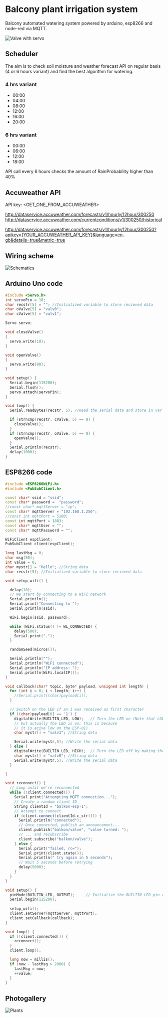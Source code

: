 # Balcony plant irrigation system

Balcony automated watering system powered by arduino, esp8266 and node-red via MQTT.

![Valve with servo](irrigation-valve-arduino.jpg)

## Scheduler

The aim is to check soil moisture and weather forecast API on regular basis (4 or 6 hours variant) and find the best algorithm for watering.


### 4 hrs variant

- 00:00
- 04:00
- 08:00
- 12:00
- 16:00
- 20:00	

### 6 hrs variant

- 00:00
- 06:00
- 12:00
- 18:00

API call every 6 hours checks the amount of RainProbability higher than 40%

## Accuweather API


API key: <GET_ONE_FROM_ACCUWEATHER>

http://dataservice.accuweather.com/forecasts/v1/hourly/12hour/300250
http://dataservice.accuweather.com/currentconditions/v1/300250/historical

http://dataservice.accuweather.com/forecasts/v1/hourly/12hour/300250?apikey={YOUR_ACCUWEATHER_API_KEY}&language=en-gb&details=true&metric=true


## Wiring scheme

![Schematics](uno-with-esp.png)

## Arduino Uno code

```c++
#include <Servo.h>
int servoPin = 10;
char recstr[5] = ""; //Initialized variable to store recieved data
char oValve[5] = "valv0";
char cValve[5] = "valv1";

Servo servo;

void closeValve()
{
  servo.write(10);
}

void openValve()
{
  servo.write(80);
}

void setup() {
  Serial.begin(115200);
  Serial.flush();
  servo.attach(servoPin);
}

void loop() {
  Serial.readBytes(recstr, 5); //Read the serial data and store in var

  if (strncmp(recstr, cValve, 5) == 0) {
    closeValve();
  }
  if (strncmp(recstr, oValve, 5) == 0) {
    openValve();
  }
  Serial.println(recstr);
  delay(1000);
}
```

## ESP8266 code

```c++
#include <ESP8266WiFi.h>
#include <PubSubClient.h>

const char* ssid = "ssid";
const char* password =  "password";
//const char* mqttServer = "ip";
const char* mqttServer = "192.168.1.250";
//const int mqttPort = 5100;
const int mqttPort = 1883;
const char* mqttUser = "";
const char* mqttPassword = "";

WiFiClient espClient;
PubSubClient client(espClient);

long lastMsg = 0;
char msg[50];
int value = 0;
char mystr[] = "Hello"; //String data
char recstr[5]; //Initialized variable to store recieved data

void setup_wifi() {

  delay(10);
  // We start by connecting to a WiFi network
  Serial.println();
  Serial.print("Connecting to ");
  Serial.println(ssid);

  WiFi.begin(ssid, password);

  while (WiFi.status() != WL_CONNECTED) {
    delay(500);
    Serial.print(".");
  }

  randomSeed(micros());

  Serial.println("");
  Serial.println("WiFi connected");
  Serial.println("IP address: ");
  Serial.println(WiFi.localIP());
}

void callback(char* topic, byte* payload, unsigned int length) {
  for (int i = 0; i < length; i++) {
    //Serial.print((char)payload[i]);
  }

  // Switch on the LED if an 1 was received as first character
  if ((char)payload[0] == '1') {
    digitalWrite(BUILTIN_LED, LOW);   // Turn the LED on (Note that LOW is the voltage level
    // but actually the LED is on; this is because
    // it is acive low on the ESP-01)
    char mystr[] = "valv1"; //String data

    Serial.write(mystr,5); //Write the serial data
  } else {
    digitalWrite(BUILTIN_LED, HIGH);  // Turn the LED off by making the voltage HIGH
    char mystr[] = "valv0"; //String data
    Serial.write(mystr,5); //Write the serial data
  }

}

void reconnect() {
  // Loop until we're reconnected
  while (!client.connected()) {
    Serial.print("Attempting MQTT connection...");
    // Create a random client ID
    String clientId = "balkon-esp-1";
    // Attempt to connect
    if (client.connect(clientId.c_str())) {
      Serial.println("connected");
      // Once connected, publish an announcement...
      client.publish("balkon/valve", "valve turned: ");
      // ... and resubscribe
      client.subscribe("balkon/valve");
    } else {
      Serial.print("failed, rc=");
      Serial.print(client.state());
      Serial.println(" try again in 5 seconds");
      // Wait 5 seconds before retrying
      delay(5000);
    }
  }
}

void setup() {
  pinMode(BUILTIN_LED, OUTPUT);     // Initialize the BUILTIN_LED pin as an output
  Serial.begin(115200);
  
  setup_wifi();
  client.setServer(mqttServer, mqttPort);
  client.setCallback(callback);
}

void loop() {
  if (!client.connected()) {
    reconnect();
  }
  client.loop();

  long now = millis();
  if (now - lastMsg > 2000) {
    lastMsg = now;
    ++value;
  }
}

```

## Photogallery

![Plants](plants-with-watering.jpg)


